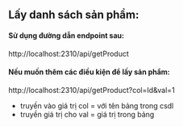 ## Lấy danh sách sản phẩm:

#### Sử dụng đường dẫn endpoint sau:
 http://localhost:2310/api/getProduct

#### Nếu muốn thêm các điều kiện để lấy sản phẩm:
http://localhost:2310/api/getProduct?col=Id&val=1

- truyền vào giá trị col = với tên bảng trong csdl
- truyền giá trị cho val = giá trị trong bảng